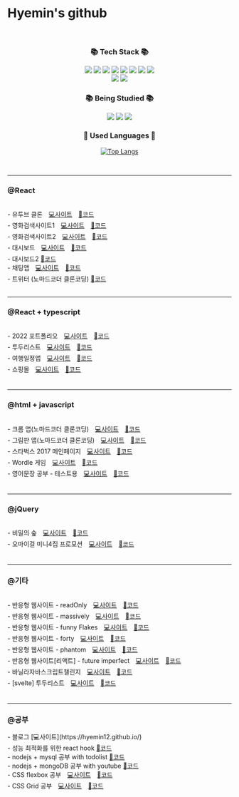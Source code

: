 # Hyemin's github

<br>

  <h3 align="center">📚 Tech Stack 📚</h3>
  <p align="center">
  <img src="https://img.shields.io/badge/Html5-orange?style=flat-square&logo=html5&logoColor=white"/>
  <img src="https://img.shields.io/badge/CSS3-blue?style=flat-square&logo=css3&logoColor=white"/>
  <img src="https://img.shields.io/badge/Javascript-FFCA28?style=flat-square&logo=javascript&logoColor=white"/>
  <img src="https://img.shields.io/badge/React-61dafb?style=flat-square&logo=React&logoColor=white"/>
  <img src="https://img.shields.io/badge/Redux-764ABC?style=flat-square&logo=Redux&logoColor=white"/>
   <img src="https://img.shields.io/badge/Github-181717?style=flat-square&logo=Github&logoColor=white"/>
  <img src="https://img.shields.io/badge/Sass-CC6699?style=flat-square&logo=Sass&logoColor=white"/>
  <img src="https://img.shields.io/badge/Bootstrap-7952B3?style=flat-square&logo=Bootstrap&logoColor=white"/>
  <br>
  <img src="https://img.shields.io/badge/Adobe Photoshop-31A8FF?style=flat-square&logo=photoshop&logoColor=white"/>
  <img src="https://img.shields.io/badge/Adobe Illustrator-FF9A00?style=flat-square&logo=photoshop&logoColor=white"/>
  </p>
  
  <h3 align="center">📚 Being Studied 📚</h3>
  <p align="center">
  <img src="https://img.shields.io/badge/TypeScript-3178C6?style=flat-square&logo=TypeScript&logoColor=white"/>
  <img src="https://img.shields.io/badge/Node.js-339933?style=flat-square&logo=Node.js&logoColor=white"/>
  <img src="https://img.shields.io/badge/MongoDB-47A248e?style=flat-square&logo=MongoDB&logoColor=white"/>
  </p>


<h3 align="center">🌈 Used Languages 🌈</h3>
<div align="center">
  
[![Top Langs](https://github-readme-stats.vercel.app/api/top-langs/?username=hyemin12&layout=compact)](https://github.com/hyemin12/github-readme-stats)
</div>


<br>
<hr>



<h3>@React</h3>
<br>
<div>
  <span>- 유투브 클론</span>
  <a href="https://hm-youtube-clone-app.netlify.app/" target="_blank" style="margin: 0 10px;">💻사이트</a>
  <a href="https://github.com/hyemin12/react-youtube-clone" target="_blank">🔧코드</a>
</div>
<div>
  <span>- 영화검색사이트1</span>
  <a href="https://react-movie-app-1f5ff8.netlify.app/" target="_blank" style="margin: 0 10px;">💻사이트</a>
  <a href="https://github.com/hyemin12/react-movie-app-version1" target="_blank">🔧코드</a>
</div>
<div>
  <span>- 영화검색사이트2</span>
  <a href="https://react-movie-app-1f5ff8.netlify.app/" target="_blank" style="margin: 0 10px;">💻사이트</a>
  <a href="https://github.com/hyemin12/react-movie-app" target="_blank">🔧코드</a>
</div>
<div>
  <span>- 대시보드</span>
  <a href="https://lucid-yonath-d614bb.netlify.app/" target="_blank" style="margin: 0 10px;">💻사이트</a>
  <a href="https://github.com/hyemin12/react-dashboard-ver2" target="_blank">🔧코드</a>
</div>
<div>
  <span>- 대시보드2</span>
  <a href="https://github.com/hyemin12/react-dashboard-app2" target="_blank">🔧코드</a>
</div>
<div>
  <span>- 채팅앱</span>
  <a href="https://wizardly-hermann-7fecb3.netlify.app/" target="_blank" style="margin: 0 10px;">💻사이트</a>
  <a href="https://github.com/hyemin12/gomin-talk-app" target="_blank">🔧코드</a>
</div>
<div>
  <span>- 트위터 (노마드코더 클론코딩)</span>
  <a href="https://github.com/hyemin12/react-firebase-twitter" target="_blank">🔧코드</a>
</div>

<br>
<hr>
  
<h3>@React + typescript</h3>
<br>
<div>
  <span>- 2022 포트폴리오</span>
  <a href="https://h-m-portfolio.netlify.app/" target="_blank" style="margin: 0 10px;">💻사이트</a>
  <a href="https://github.com/hyemin12/2022_portfolio" target="_blank">🔧코드</a>
</div>
<div>
  <span>- 투두리스트</span>
  <a href="https://hm-tsc-todo-app.netlify.app" target="_blank" style="margin: 0 10px;">💻사이트</a>
  <a href="https://github.com/hyemin12/typescript-todo-app" target="_blank">🔧코드</a>
</div>
<div>
  <span>- 여행일정앱</span>
  <a href="https://hyemin12.github.io/typescript-hyemin-app" target="_blank" style="margin: 0 10px;">💻사이트</a>
  <a href="https://github.com/hyemin12/typescript-hyemin-app" target="_blank">🔧코드</a>
</div>
<div>
  <span>- 쇼핑몰</span>
  <a href="https://h-m-shop.netlify.app/" target="_blank" style="margin: 0 10px;">💻사이트</a>
  <a href="https://github.com/hyemin12/react-shop-practice-app/" target="_blank">🔧코드</a>
</div>

<br>
<hr>

<h3>@html + javascript</h3>
<br>
<div>
  <span>- 크롬 앱(노마드코더 클론코딩)</span>
  <a href="https://hyemin12.github.io/vanillaJS-chrome-app/" target="_blank" style="margin: 0 10px;">💻사이트</a>
  <a href="https://github.com/hyemin12/vanillaJS-chrome-app" target="_blank">🔧코드</a>
</div>
<div>
  <span>- 그림판 앱(노마드코더 클론코딩)</span>
  <a href="https://hyemin12.github.io/vanillaJS-paint-app/" target="_blank" style="margin: 0 10px;">💻사이트</a>
  <a href="https://github.com/hyemin12/vanillaJS-paint-app" target="_blank">🔧코드</a>
</div>
<div>
  <span>- 스타벅스 2017 메인페이지</span>
  <a href="https://starbucks-responsive-app-ee135b.netlify.app" target="_blank" style="margin: 0 10px;">💻사이트</a>
  <a href="https://github.com/hyemin12/vanilla-starbucks-app" target="_blank">🔧코드</a>
</div>
<div>
  <span>- Wordle 게임</span>
  <a href="https://hyemin12.github.io/vanillaJS-wordle-app/" target="_blank" style="margin: 0 10px;">💻사이트</a>
  <a href="https://github.com/hyemin12/vanillaJS-wordle-app" target="_blank">🔧코드</a>
</div>
<div>
  <span>- 영어문장 공부 - 테스트용</span>
  <a href="https://hyemin12.github.io/1000-sentence-challenge" target="_blank" style="margin: 0 10px;">💻사이트</a>
  <a href="https://github.com/hyemin12/1000-sentence-challenge" target="_blank">🔧코드</a>
</div>
<br>
<hr>

<h3>@jQuery</h3>
<br>
<div>
  <span>- 비밀의 숲</span>
  <a href="https://hyemin12.github.io/web-design-portfolio/01Stranger2/" target="_blank" style="margin: 0 10px;">💻사이트</a>
  <a href="https://github.com/hyemin12/web-design-portfolio/01Stranger2/" target="_blank">🔧코드</a>
</div>
<div>
  <span>- 오마이걸 미니4집 프로모션</span>
  <a href="https://hyemin12.github.io/web-design-portfolio/03OHMYGIRL/index2.html" target="_blank" style="margin: 0 10px;">💻사이트</a>
  <a href="https://github.com/hyemin12/web-design-portfolio/03OHMYGIRL" target="_blank">🔧코드</a>
</div>

<br>
<hr>

<h3>@기타</h3>
<br>

<div>
  <span>- 반응형 웹사이트 - readOnly</span>
  <a href="https://hyemin12.github.io/responsive-webstie-readOnly/" target="_blank" style="margin: 0 10px;">💻사이트</a>
  <a href="https://github.com/hyemin12/responsive-webstie-readOnly" target="_blank">🔧코드</a>
</div>
<div>
  <span>- 반응형 웹사이트 - massively</span>
  <a href="https://hyemin12.github.io/responsive-webstie-massively/" target="_blank" style="margin: 0 10px;">💻사이트</a>
  <a href="https://github.com/hyemin12/responsive-webstie-massively" target="_blank">🔧코드</a>
</div>
<div>
  <span>- 반응형 웹사이트 - funny Flakes</span>
  <a href="https://hyemin12.github.io/responsive-webstie-funnyFlakes/" target="_blank" style="margin: 0 10px;">💻사이트</a>
  <a href="https://github.com/hyemin12/responsive-webstie-funnyFlakes" target="_blank">🔧코드</a>
</div>
<div>
  <span>- 반응형 웹사이트 - forty</span>
  <a href="https://hyemin12.github.io/responsive-webstie-forty/" target="_blank" style="margin: 0 10px;">💻사이트</a>
  <a href="https://github.com/hyemin12/responsive-webstie-forty/" target="_blank">🔧코드</a>
</div>
<div>
  <span>- 반응형 웹사이트 - phantom</span>
  <a href="https://hyemin12.github.io/responsive-webstie-phantom/" target="_blank" style="margin: 0 10px;">💻사이트</a>
  <a href="https://github.com/hyemin12/responsive-webstie-phantom/" target="_blank">🔧코드</a>
</div>
<div>
  <span>- 반응형 웹사이트[리액트] - future imperfect</span>
  <a href="https://hyemin12.github.io/responsive-site-future_imperfect/" target="_blank" style="margin: 0 10px;">💻사이트</a>
  <a href="https://github.com/hyemin12/responsive-site-future_imperfect" target="_blank">🔧코드</a>
</div>

<div>
  <span>- 바닐라자바스크립트챌린지</span>
  <a href="https://hyemin12.github.io/vanillaJS-challenge/" target="_blank" style="margin: 0 10px;">💻사이트</a>
  <a href="https://github.com/hyemin12/vanillaJS-challenge/" target="_blank">🔧코드</a>
</div>

<div>
  <span>- [svelte] 투두리스트 </span>
  <a href="https://mystifying-mirzakhani-7de8d4.netlify.app/" target="_blank" style="margin: 0 10px;">💻사이트</a>
  <a href="https://github.com/hyemin12/svelte-todo-app" target="_blank">🔧코드</a>
</div>

<br>
<hr>
<h3>@공부</h4>
<div>
  <span>- 블로그</span>
  [💻사이트](https://hyemin12.github.io/)
</div>
<div><span>- 성능 최적화를 위한 react hook </span>
  <a href="https://github.com/hyemin12/react-hook-study" target="_blank">🔧코드</a></div>
<div>
  <span>- nodejs + mysql 공부 with todolist</span>
  <a href="https://github.com/hyemin12/typescript-todo-nodejs" target="_blank">🔧코드</a>
</div>
<div>
  <span>- nodejs + mongoDB 공부 with youtube</span>
  <a href="https://github.com/hyemin12/nodejs_mongodb" target="_blank">🔧코드</a>
</div>
<div>
  <span>- CSS flexbox 공부</span>
  <a href="https://hyemin12.github.io/css-flexbox/" target="_blank" style="margin: 0 10px;">💻사이트</a>
  <a href="https://github.com/hyemin12/css-flexbox/" target="_blank">🔧코드</a>
  
</div>
<div>
  <span>- CSS Grid 공부</span>
  <a href="https://hyemin12.github.io/css-grid/" target="_blank" style="margin: 0 10px;">💻사이트</a>
  <a href="https://github.com/hyemin12/css-grid/" target="_blank">🔧코드</a>
</div>



